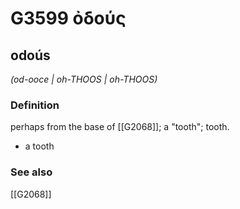 # G3599 ὀδούς

## odoús

_(od-ooce | oh-THOOS | oh-THOOS)_

### Definition

perhaps from the base of [[G2068]]; a "tooth"; tooth.

- a tooth

### See also

[[G2068]]

